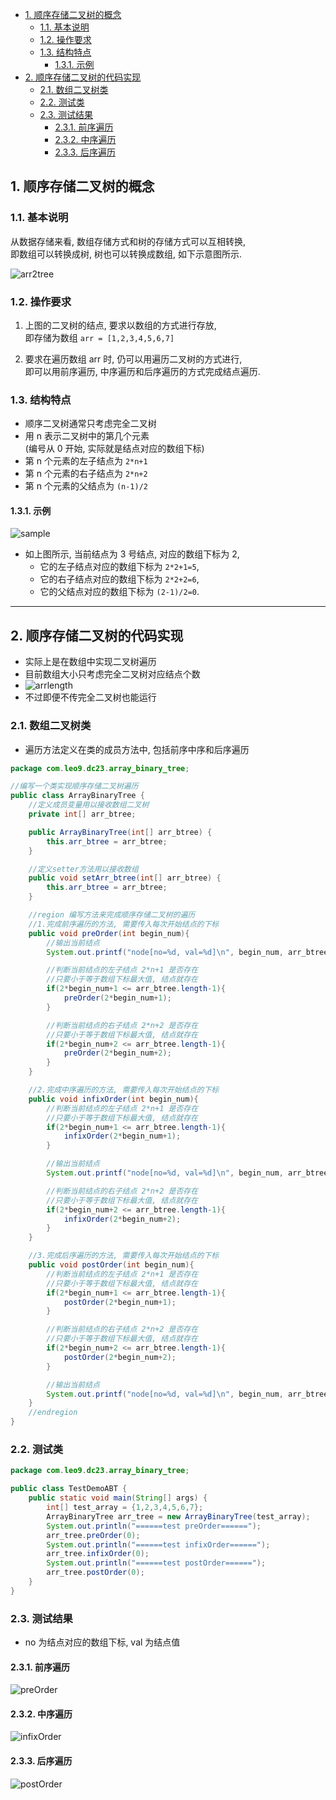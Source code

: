 <!-- TOC -->

- [1. 顺序存储二叉树的概念](#1-顺序存储二叉树的概念)
  - [1.1. 基本说明](#11-基本说明)
  - [1.2. 操作要求](#12-操作要求)
  - [1.3. 结构特点](#13-结构特点)
    - [1.3.1. 示例](#131-示例)
- [2. 顺序存储二叉树的代码实现](#2-顺序存储二叉树的代码实现)
  - [2.1. 数组二叉树类](#21-数组二叉树类)
  - [2.2. 测试类](#22-测试类)
  - [2.3. 测试结果](#23-测试结果)
    - [2.3.1. 前序遍历](#231-前序遍历)
    - [2.3.2. 中序遍历](#232-中序遍历)
    - [2.3.3. 后序遍历](#233-后序遍历)

<!-- /TOC -->

## 1. 顺序存储二叉树的概念

### 1.1. 基本说明
从数据存储来看, 数组存储方式和树的存储方式可以互相转换,  
即数组可以转换成树, 树也可以转换成数组, 如下示意图所示.  

![arr2tree](../99.images/2020-06-11-08-36-08.png)

### 1.2. 操作要求
1. 上图的二叉树的结点, 要求以数组的方式进行存放,  
   即存储为数组 `arr = [1,2,3,4,5,6,7]`

2. 要求在遍历数组 arr 时, 仍可以用遍历二叉树的方式进行,  
   即可以用前序遍历, 中序遍历和后序遍历的方式完成结点遍历.

### 1.3. 结构特点
- 顺序二叉树通常只考虑完全二叉树
- 用 n 表示二叉树中的第几个元素  
  (编号从 0 开始, 实际就是结点对应的数组下标)
- 第 n 个元素的左子结点为 `2*n+1` 
- 第 n 个元素的右子结点为 `2*n+2` 
- 第 n 个元素的父结点为 `(n-1)/2`


#### 1.3.1. 示例
![sample](../99.images/2020-06-11-14-20-39.png)  
- 如上图所示, 当前结点为 3 号结点, 对应的数组下标为 2,  
  - 它的左子结点对应的数组下标为 `2*2+1=5`,  
  - 它的右子结点对应的数组下标为 `2*2+2=6`,  
  - 它的父结点对应的数组下标为 `(2-1)/2=0`.

****

## 2. 顺序存储二叉树的代码实现
- 实际上是在数组中实现二叉树遍历
- 目前数组大小只考虑完全二叉树对应结点个数
- ![arrlength](../99.images/2020-06-12-13-49-03.png) 
- 不过即便不传完全二叉树也能运行

### 2.1. 数组二叉树类
- 遍历方法定义在类的成员方法中, 包括前序中序和后序遍历

```java
package com.leo9.dc23.array_binary_tree;

//编写一个类实现顺序存储二叉树遍历
public class ArrayBinaryTree {
    //定义成员变量用以接收数组二叉树
    private int[] arr_btree;

    public ArrayBinaryTree(int[] arr_btree) {
        this.arr_btree = arr_btree;
    }

    //定义setter方法用以接收数组
    public void setArr_btree(int[] arr_btree) {
        this.arr_btree = arr_btree;
    }

    //region 编写方法来完成顺序存储二叉树的遍历
    //1.完成前序遍历的方法, 需要传入每次开始结点的下标
    public void preOrder(int begin_num){
        //输出当前结点
        System.out.printf("node[no=%d, val=%d]\n", begin_num, arr_btree[begin_num]);

        //判断当前结点的左子结点 2*n+1 是否存在
        //只要小于等于数组下标最大值, 结点就存在
        if(2*begin_num+1 <= arr_btree.length-1){
            preOrder(2*begin_num+1);
        }

        //判断当前结点的右子结点 2*n+2 是否存在
        //只要小于等于数组下标最大值, 结点就存在
        if(2*begin_num+2 <= arr_btree.length-1){
            preOrder(2*begin_num+2);
        }
    }

    //2.完成中序遍历的方法, 需要传入每次开始结点的下标
    public void infixOrder(int begin_num){
        //判断当前结点的左子结点 2*n+1 是否存在
        //只要小于等于数组下标最大值, 结点就存在
        if(2*begin_num+1 <= arr_btree.length-1){
            infixOrder(2*begin_num+1);
        }

        //输出当前结点
        System.out.printf("node[no=%d, val=%d]\n", begin_num, arr_btree[begin_num]);

        //判断当前结点的右子结点 2*n+2 是否存在
        //只要小于等于数组下标最大值, 结点就存在
        if(2*begin_num+2 <= arr_btree.length-1){
            infixOrder(2*begin_num+2);
        }
    }

    //3.完成后序遍历的方法, 需要传入每次开始结点的下标
    public void postOrder(int begin_num){
        //判断当前结点的左子结点 2*n+1 是否存在
        //只要小于等于数组下标最大值, 结点就存在
        if(2*begin_num+1 <= arr_btree.length-1){
            postOrder(2*begin_num+1);
        }

        //判断当前结点的右子结点 2*n+2 是否存在
        //只要小于等于数组下标最大值, 结点就存在
        if(2*begin_num+2 <= arr_btree.length-1){
            postOrder(2*begin_num+2);
        }

        //输出当前结点
        System.out.printf("node[no=%d, val=%d]\n", begin_num, arr_btree[begin_num]);
    }
    //endregion
}

```

### 2.2. 测试类
```java
package com.leo9.dc23.array_binary_tree;

public class TestDemoABT {
    public static void main(String[] args) {
        int[] test_array = {1,2,3,4,5,6,7};
        ArrayBinaryTree arr_tree = new ArrayBinaryTree(test_array);
        System.out.println("======test preOrder======");
        arr_tree.preOrder(0);
        System.out.println("======test infixOrder======");
        arr_tree.infixOrder(0);
        System.out.println("======test postOrder======");
        arr_tree.postOrder(0);
    }
}

```

### 2.3. 测试结果
- no 为结点对应的数组下标, val 为结点值

#### 2.3.1. 前序遍历
![preOrder](../99.images/2020-06-12-13-44-51.png)

#### 2.3.2. 中序遍历
![infixOrder](../99.images/2020-06-12-13-45-47.png)

#### 2.3.3. 后序遍历
![postOrder](../99.images/2020-06-12-13-46-15.png)